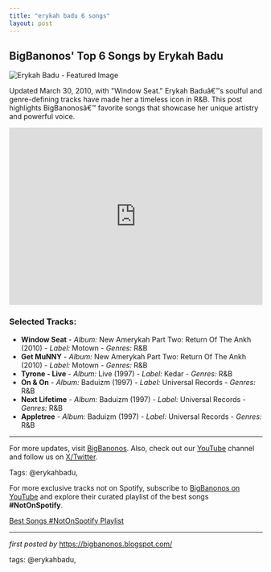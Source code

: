 ```yaml
---
title: "erykah badu 6 songs"
layout: post
---
```

<h2 >BigBanonos' Top 6 Songs by Erykah Badu</h2> <!-- Featured Image -->
<div > <img src="https://i.scdn.co/image/ab6761610000e5ebfb1bc9e7ca44d473641b7842" alt="Erykah Badu - Featured Image">
</div> <!-- Introductory Text -->
<p >Updated March 30, 2010, with "Window Seat." Erykah Baduâ€™s soulful and genre-defining tracks have made her a timeless icon in R&B. This post highlights BigBanonosâ€™ favorite songs that showcase her unique artistry and powerful voice.</p> <!-- Spotify Playlist Embed -->
<div > <iframe src="https://open.spotify.com/embed/playlist/6vnQZTrdZJaQaRfxp3KLEb?utm_source=generator" width="100%" height="352" frameborder="0" allow="autoplay; clipboard-write; encrypted-media; fullscreen; picture-in-picture" loading="lazy"></iframe>
</div> <!-- Song List -->
<h3 >Selected Tracks:</h3>
<ul > <li><strong>Window Seat</strong> - <em>Album:</em> New Amerykah Part Two: Return Of The Ankh (2010) - <em>Label:</em> Motown - <em>Genres:</em> R&B</li> <li><strong>Get MuNNY</strong> - <em>Album:</em> New Amerykah Part Two: Return Of The Ankh (2010) - <em>Label:</em> Motown - <em>Genres:</em> R&B</li> <li><strong>Tyrone - Live</strong> - <em>Album:</em> Live (1997) - <em>Label:</em> Kedar - <em>Genres:</em> R&B</li> <li><strong>On & On</strong> - <em>Album:</em> Baduizm (1997) - <em>Label:</em> Universal Records - <em>Genres:</em> R&B</li> <li><strong>Next Lifetime</strong> - <em>Album:</em> Baduizm (1997) - <em>Label:</em> Universal Records - <em>Genres:</em> R&B</li> <li><strong>Appletree</strong> - <em>Album:</em> Baduizm (1997) - <em>Label:</em> Universal Records - <em>Genres:</em> R&B</li>
</ul> <!-- Footer Links -->
<hr />
<p >For more updates, visit <a href="https://bigbanonos.blogspot.com/" target="_blank">BigBanonos</a>. Also, check out our <a href="https://www.youtube.com/@BigBanonos" target="_blank">YouTube</a> channel and follow us on <a href="https://x.com/bigbanonos" target="_blank">X/Twitter</a>.</p> <!-- Tags -->
<p >Tags: @erykahbadu,</p>


<!--Subscribe and Playlist Links-->
<div>
    <p>For more exclusive tracks not on Spotify, subscribe to <a href="https://www.youtube.com/@BigBanonos" target="_blank">BigBanonos on YouTube</a> and explore their curated playlist of the best songs <strong>#NotOnSpotify</strong>.</p>
    <p><a href="https://www.youtube.com/playlist?list=PLtuNtuTatqI0kFahUCbtbfenC_ET5O_tr" target="_blank">Best Songs #NotOnSpotify Playlist<br /></a></p></div>

<hr />

<p><em>first posted by</em> <a href="https://bigbanonos.blogspot.com/" rel="noopener" target="_new">https://bigbanonos.blogspot.com/</a></p>

<p>tags: @erykahbadu,</p>
